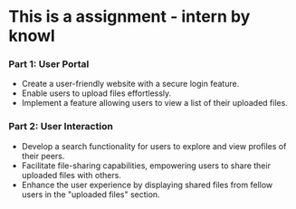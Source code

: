 # This is a assignment - intern by knowl
### Part 1: User Portal

- Create a user-friendly website with a secure login feature.
- Enable users to upload files effortlessly.
- Implement a feature allowing users to view a list of their uploaded files.

### Part 2: User Interaction

- Develop a search functionality for users to explore and view profiles of their peers.
- Facilitate file-sharing capabilities, empowering users to share their uploaded files with others.
- Enhance the user experience by displaying shared files from fellow users in the "uploaded files" section.
